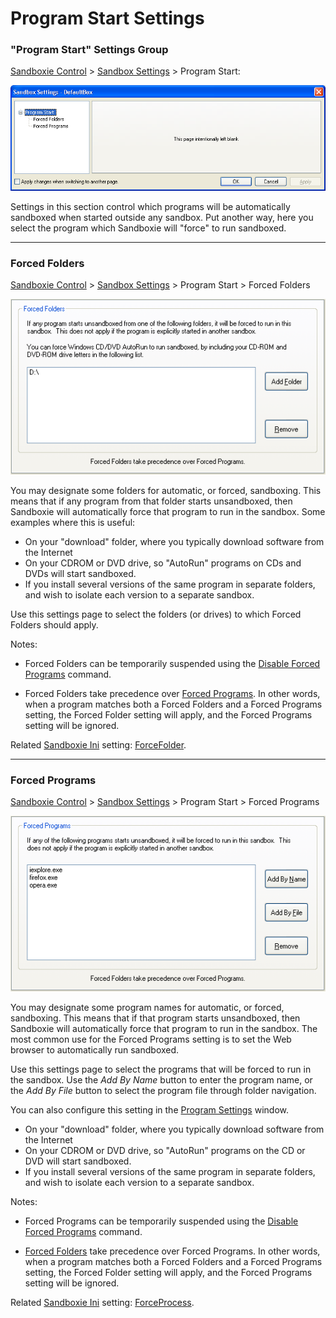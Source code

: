 # Program Start Settings

### "Program Start" Settings Group

[Sandboxie Control](SandboxieControl.md) > [Sandbox Settings](SandboxSettings.md) > Program Start:

![](../Media/ProgramStartSettings.png)

Settings in this section control which programs will be automatically sandboxed when started outside any sandbox. Put another way, here you select the program which Sandboxie will "force" to run sandboxed.

* * *

### Forced Folders

[Sandboxie Control](SandboxieControl.md) > [Sandbox Settings](SandboxSettings.md) > Program Start > Forced Folders

![](../Media/ForcedFoldersSettings.png)

You may designate some folders for automatic, or forced, sandboxing. This means that if any program from that folder starts unsandboxed, then Sandboxie will automatically force that program to run in the sandbox. Some examples where this is useful:

*   On your "download" folder, where you typically download software from the Internet
*   On your CDROM or DVD drive, so "AutoRun" programs on CDs and DVDs will start sandboxed.
*   If you install several versions of the same program in separate folders, and wish to isolate each version to a separate sandbox.

Use this settings page to select the folders (or drives) to which Forced Folders should apply.

Notes:

*   Forced Folders can be temporarily suspended using the [Disable Forced Programs](FileMenu.md#disable-forced-programs) command.

*   Forced Folders take precedence over [Forced Programs](ProgramStartSettings.md#forced-programs). In other words, when a program matches both a Forced Folders and a Forced Programs setting, the Forced Folder setting will apply, and the Forced Programs setting will be ignored.

Related [Sandboxie Ini](SandboxieIni.md) setting: [ForceFolder](ForceFolder.md).

* * *

### Forced Programs

[Sandboxie Control](SandboxieControl.md) > [Sandbox Settings](SandboxSettings.md) > Program Start > Forced Programs

![](../Media/ForcedProgramsSettings.png)

You may designate some program names for automatic, or forced, sandboxing. This means that if that program starts unsandboxed, then Sandboxie will automatically force that program to run in the sandbox. The most common use for the Forced Programs setting is to set the Web browser to automatically run sandboxed.

Use this settings page to select the programs that will be forced to run in the sandbox. Use the _Add By Name_ button to enter the program name, or the _Add By File_ button to select the program file through folder navigation.

You can also configure this setting in the [Program Settings](ProgramSettings.md) window.


*   On your "download" folder, where you typically download software from the Internet
*   On your CDROM or DVD drive, so "AutoRun" programs on the CD or DVD will start sandboxed.
*   If you install several versions of the same program in separate folders, and wish to isolate each version to a separate sandbox.

Notes:

*   Forced Programs can be temporarily suspended using the [Disable Forced Programs](FileMenu.md#disable-forced-programs) command.

*   [Forced Folders](ProgramStartSettings.md#forced-folders) take precedence over Forced Programs. In other words, when a program matches both a Forced Folders and a Forced Programs setting, the Forced Folder setting will apply, and the Forced Programs setting will be ignored.

Related [Sandboxie Ini](SandboxieIni.md) setting: [ForceProcess](ForceProcess.md).
